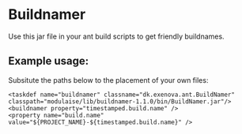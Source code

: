 
Buildnamer
===============================================================================

Use this jar file in your ant build scripts to get friendly buildnames.


Example usage:
-------------------------------------------------------------------------------

Subsitute the paths below to the placement of your own files:

    <taskdef name="buildnamer" classname="dk.exenova.ant.BuildNamer" classpath="modulaise/lib/buildnamer-1.1.0/bin/BuildNamer.jar"/>
    <buildnamer property="timestamped.build.name" />
    <property name="build.name" value="${PROJECT_NAME}-${timestamped.build.name}" />

